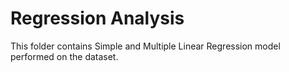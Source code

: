 # Regression Analysis 
This folder contains Simple and Multiple Linear Regression model performed on the dataset. 
